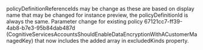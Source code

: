  policyDefinitionReferenceIds may be change as these are based on display name that may be changed for instance preview, the policyDefinitionId is always the same. 
 Parameter change for existing policy 67121cc7-ff39-4ab8-b7e3-95b84dab487d (CognitiveServicesAccountsShouldEnableDataEncryptionWithACustomerManagedKey) that now includes the added array in excludedKinds property.